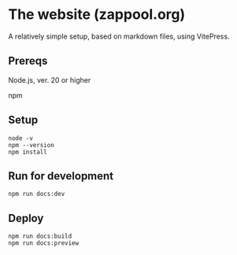 # The website (zappool.org)

A relatively simple setup, based on markdown files, using VitePress.

## Prereqs

Node.js, ver. 20 or higher

npm


## Setup

```
node -v
npm --version
npm install
```

## Run for development

```
npm run docs:dev
```

## Deploy

```
npm run docs:build
npm run docs:preview
```

